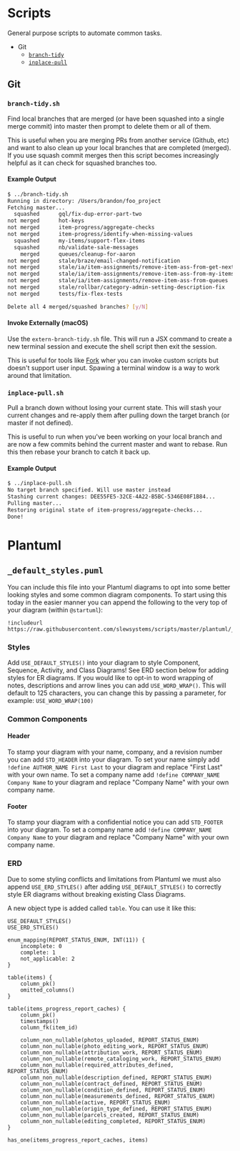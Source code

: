 # Scripts
General purpose scripts to automate common tasks.

- Git
    - [`branch-tidy`](#branch-tidy)
    - [`inplace-pull`](#inplace-pull)

## Git
### `branch-tidy.sh`
Find local branches that are merged (or have been squashed into a single merge commit) into master then prompt to delete them or all of them.

This is useful when you are merging PRs from another service (Github, etc) and want to also clean up your local branches that are completed (merged). If you use squash commit merges then this script becomes increasingly helpful as it can check for squashed branches too.

#### Example Output
```bash
$ ../branch-tidy.sh
Running in directory: /Users/brandon/foo_project
Fetching master...
  squashed      gql/fix-dup-error-part-two
not merged      hot-keys
not merged      item-progress/aggregate-checks
not merged      item-progress/identify-when-missing-values
  squashed      my-items/support-flex-items
  squashed      nb/validate-sale-messages
    merged      queues/cleanup-for-aaron
not merged      stale/braze/email-changed-notification
not merged      stale/ia/item-assignments/remove-item-ass-from-get-next-ass
not merged      stale/ia/item-assignments/remove-item-ass-from-my-items
not merged      stale/ia/item-assignments/remove-item-ass-from-queues
not merged      stale/rollbar/category-admin-setting-description-fix
not merged      tests/fix-flex-tests

Delete all 4 merged/squashed branches? [y/N]
```

#### Invoke Externally (macOS)
Use the `extern-branch-tidy.sh` file. This will run a JSX command to create a new terminal session and execute the shell script then exit the session.

This is useful for tools like [Fork](https://git-fork.com/) wher you can invoke custom scripts but doesn't support user input. Spawing a terminal window is a way to work around that limitation.

### `inplace-pull.sh`
Pull a branch down without losing your current state. This will stash your current changes and re-apply them after pulling down the target branch (or master if not defined).

This is useful to run when you've been working on your local branch and are now a few commits behind the current master and want to rebase. Run this then rebase your branch to catch it back up.

#### Example Output
```bash
$ ../inplace-pull.sh
No target branch specified. Will use master instead
Stashing current changes: DEE55FE5-32CE-4A22-B5BC-5346E08F1B84...
Pulling master...
Restoring original state of item-progress/aggregate-checks...
Done!
```

# Plantuml
## `_default_styles.puml`
You can include this file into your Plantuml diagrams to opt into some better looking styles and some common diagram components. To start using this today in the easier manner you can append the following to the very top of your diagram (within `@startuml`):
```
!includeurl https://raw.githubusercontent.com/slewsystems/scripts/master/plantuml/_default_styles.puml
```

### Styles
Add `USE_DEFAULT_STYLES()` into your diagram to style Component, Sequence, Activity, and Class Diagrams! See ERD section below for adding styles for ER diagrams. If you would like to opt-in to word wrapping of notes, descriptions and arrow lines you can add `USE_WORD_WRAP()`. This will default to 125 characters, you can change this by passing a parameter, for example: `USE_WORD_WRAP(100)`

### Common Components
#### Header
To stamp your diagram with your name, company, and a revision number you can add `STD_HEADER` into your diagram. To set your name simply add `!define AUTHOR_NAME First Last` to your diagram and replace "First Last" with your own name. To set a company name add `!define COMPANY_NAME Company Name` to your diagram and replace "Company Name" with your own company name.

#### Footer
To stamp your diagram with a confidential notice you can add `STD_FOOTER` into your diagram. To set a company name add `!define COMPANY_NAME Company Name` to your diagram and replace "Company Name" with your own company name.

### ERD
Due to some styling conflicts and limitations from Plantuml we must also append `USE_ERD_STYLES()` after adding `USE_DEFAULT_STYLES()` to correctly style ER diagrams without breaking existing Class Diagrams.

A new object type is added called `table`. You can use it like this:

```puml
USE_DEFAULT_STYLES()
USE_ERD_STYLES()

enum_mapping(REPORT_STATUS_ENUM, INT(11)) {
    incomplete: 0
    complete: 1
    not_applicable: 2
}

table(items) {
    column_pk()
    omitted_columns()
}

table(items_progress_report_caches) {
    column_pk()
    timestamps()
    column_fk(item_id)

    column_non_nullable(photos_uploaded, REPORT_STATUS_ENUM)
    column_non_nullable(photo_editing_work, REPORT_STATUS_ENUM)
    column_non_nullable(attribution_work, REPORT_STATUS_ENUM)
    column_non_nullable(remote_cataloging_work, REPORT_STATUS_ENUM)
    column_non_nullable(required_attributes_defined, REPORT_STATUS_ENUM)
    column_non_nullable(description_defined, REPORT_STATUS_ENUM)
    column_non_nullable(contract_defined, REPORT_STATUS_ENUM)
    column_non_nullable(condition_defined, REPORT_STATUS_ENUM)
    column_non_nullable(measurements_defined, REPORT_STATUS_ENUM)
    column_non_nullable(active, REPORT_STATUS_ENUM)
    column_non_nullable(origin_type_defined, REPORT_STATUS_ENUM)
    column_non_nullable(parcels_created, REPORT_STATUS_ENUM)
    column_non_nullable(editing_completed, REPORT_STATUS_ENUM)
}

has_one(items_progress_report_caches, items)
```
